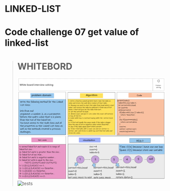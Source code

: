 # LINKED-LIST 

# Code challenge 07 get value of linked-list
> # WHITEBORD
> ![whitebord](./assest/class07.PNG)
> ![tests](./assest/)